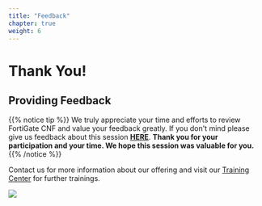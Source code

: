 ```yaml
---
title: "Feedback"
chapter: true
weight: 6
---
```


# Thank You!

## Providing Feedback

{{% notice tip %}}
We truly appreciate your time and efforts to review FortiGate CNF and value your feedback greatly. 
If you don't mind please give us feedback about this session [**HERE**](https://forms.office.com/Pages/ResponsePage.aspx?id=eMQ2LAA9L0WFNUg5b18B8E34roUw8N1Fr55mbmvTmvFUMFVNREswVkFGWTdDWTRKRlU5Nk1NVE8wSS4u).
**Thank you for your participation and your time. We hope this session was valuable for you.**
{{% /notice %}}

Contact us for more information about our offering and visit our [Training Center](https://training.fortinet.com/) for further trainings.

![](./images/image-feedback-t0-1.png)
